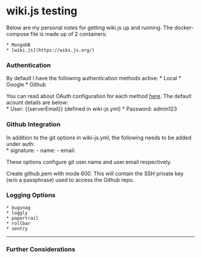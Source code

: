 # wiki.js testing

Below are my personal notes for getting wiki.js up and running. The docker-compose file is made up of 2 containers:

    * MongoDB
    * [wiki.js](https://wiki.js.org/)

### Authentication
By default I have the following authentication methods active:
    * Local
    * Google
    * Github

You can read about OAuth configuration for each method [here](https://docs.requarks.io/wiki/install/authentication). The default acount details are below:<br>
    * User:     {{serverEmail}} (defined in wiki-js.yml)
    * Password: admin123

### Github Integration
In addition to the git options in wiki-js.yml, the following needs to be added under auth:<br>
    * signature:
        - name:
        - email:

These options configure git user.name and user.email respectively. 

Create github.pem with mode 600. This will contain the SSH private key (w/o a passphrase) used to access the Github repo.

### Logging Options
    * bugsnag
    * loggly
    * papertrail
    * rollbar
    * sentry

---
### Further Considerations
